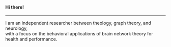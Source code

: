 #### Hi there!
---
I am an independent researcher between theology, graph theory, and neurology,</br>
with a focus on the behavioral applications of brain network theory for health and performance.
